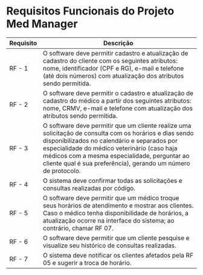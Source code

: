 # Requisitos Funcionais do Projeto Med Manager

| Requisito | Descrição |
|-----------|-----------|
| RF - 1    | O software deve permitir cadastro e atualização de cadastro do cliente com os seguintes atributos: nome, identificador (CPF e RG), e-mail e telefone (até dois números) com atualização dos atributos sendo permitida. |
| RF - 2    | O software deve permitir o cadastro e atualização de cadastro do médico a partir dos seguintes atributos: nome, CRMV, e-mail e telefone com atualização dos atributos sendo permitida. |
| RF - 3    | O software deve permitir que um cliente realize uma solicitação de consulta com os horários e dias sendo disponibilizados no calendário e separados por especialidade do médico veterinário (caso haja médicos com a mesma especialidade, perguntar ao cliente qual é sua preferência), gerando um número de protocolo. |
| RF - 4    | O sistema deve confirmar todas as solicitações e consultas realizadas por código. |
| RF - 5    | O software deve permitir que um médico troque seus horários de atendimento e mostrar aos clientes. Caso o médico tenha disponibilidade de horários, a atualização ocorre na interface do sistema; ao contrário, chamar RF 07. |
| RF - 6    | O software deve permitir que um cliente pesquise e visualize seu histórico de consultas realizadas. |
| RF - 7    | O sistema deve notificar os clientes afetados pela RF 05 e sugerir a troca de horário. |


